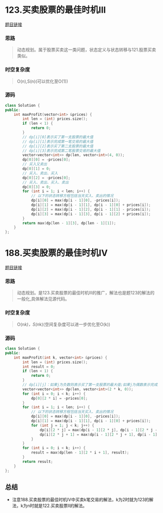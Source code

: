 # 123.买卖股票的最佳时机III

[题目链接](https://leetcode.cn/problems/best-time-to-buy-and-sell-stock-iii/description/)

### 思路

> 动态规划。属于股票买卖这一类问题，状态定义与状态转移与121.股票买卖类似。

### 时空复杂度

> O(n),S(n)(可以优化至O(1))

### 源码

```C++
class Solution {
public:
    int maxProfit(vector<int> &prices) {
        int len = (int) prices.size();
        if (len < 1) {
            return 0;
        }
        // dp[i][0]表示买了第一支股票的最大值
        // dp[i][1]表示完成第一笔交易的最大值
        // dp[i][2]表示买了第二支股票的最大值
        // dp[i][3]表示完成第二笔股票交易的最大值
        vector<vector<int>> dp(len, vector<int>(4, 0));
        dp[0][0] = -prices[0];
        // 买入又卖出
        dp[0][1] = 0;
        // 买入、卖出、买入
        dp[0][2] = -prices[0];
		// 买入、卖出、买入、卖出
		dp[0][3] = 0;
        for (int i = 1; i < len; i++) {
        	// 以下的状态转移方程包括当天买入、卖出的情况
            dp[i][0] = max(dp[i - 1][0], -prices[i]);
            dp[i][1] = max(dp[i - 1][1], dp[i - 1][0] + prices[i]);
            dp[i][2] = max(dp[i - 1][2], dp[i - 1][1] - prices[i]);
            dp[i][3] = max(dp[i - 1][3], dp[i - 1][2] + prices[i]);
        }
        return max(dp[len - 1][3], dp[len - 1][1]);
    }
};
```

# 188.买卖股票的最佳时机IV

[题目链接](https://leetcode.cn/problems/best-time-to-buy-and-sell-stock-iv/description/)

### 思路

> 动态规划。是123.买卖股票的最佳时机III的推广，解法也是题123的解法的一般化,具体解法见源代码。

### 时空复杂度

> O(n*k)，S(n*k)(空间复杂度可以进一步优化至O(k))

### 源码

```C++
class Solution {
public:
    int maxProfit(int k, vector<int> &prices) {
        int len = (int) prices.size();
        int result = 0;
        if (len < 1) {
            return 0;
        }
        // dp[i][j]：如果j为负数则表示买了第一支股票的最大值;如果j为偶数表示完成第一笔交易的最大值
        vector<vector<int>> dp(len, vector<int>(2 * k, 0));
        for (int i = 0; i < k; i++) {
            dp[0][2 * i] = -prices[0];
        }
        for (int i = 1; i < len; i++) {
            // 以下的状态转移方程包括当天买入、卖出的情况
            dp[i][0] = max(dp[i - 1][0], -prices[i]);
            dp[i][1] = max(dp[i - 1][1], dp[i - 1][0] + prices[i]);
            for (int j = 1; j < k; j++) {
                dp[i][2 * j] = max(dp[i - 1][2 * j], dp[i - 1][2 * j - 1] - prices[i]);
                dp[i][2 * j + 1] = max(dp[i - 1][2 * j + 1], dp[i - 1][2 * j] + prices[i]);
            }
        }
        for (int i = 0; i < k; i++) {
            result = max(dp[len - 1][2 * i + 1], result);
        }
        return result;
    }
};
```

## 总结

* 注意188.买卖股票的最佳时机IV中买卖k笔交易的解法，k为2时就为123的解法，k为n时就是122.买卖股票II的解法。
